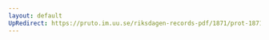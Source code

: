 ```yaml
---
layout: default
UpRedirect: https://pruto.im.uu.se/riksdagen-records-pdf/1871/prot-1871--fk--429/prot-1871--fk--429_039.pdf
---
```

